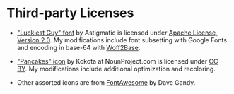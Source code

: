 # Third-party Licenses

- ["Luckiest Guy" font](https://fonts.google.com/specimen/Luckiest+Guy) by Astigmatic is licensed under [Apache License, Version 2.0](https://www.apache.org/licenses/LICENSE-2.0). My modifications include font subsetting with Google Fonts and encoding in base-64 with [Woff2Base](https://hellogreg.github.io/woff2base/).

- ["Pancakes" icon](https://thenounproject.com/icon/pancakes-1974111/) by Kokota at NounProject.com is licensed under [CC BY](https://creativecommons.org/licenses/by/3.0/). My modifications include additional optimization and recoloring.

- Other assorted icons are from [FontAwesome](http://fontawesome.io/) by Dave Gandy.

